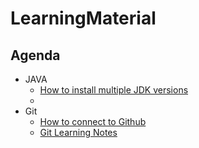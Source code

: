 # LearningMaterial

## Agenda

+ JAVA 
  + [How to install multiple JDK versions](https://github.com/zanqing2002/LearningMaterial/blob/main/How-to-Install-Multiple-JDK.md)
  + 
+ Git
  + [How to connect to Github ](https://github.com/zanqing2002/LearningMaterial/blob/main/How-to-connect-to-Github.md)
  + [Git Learning Notes](https://github.com/zanqing2002/LearningMaterial/blob/main/Git-Learning-Notes.md)
